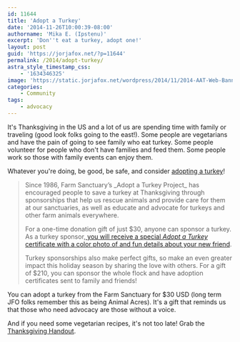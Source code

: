 ```yaml
---
id: 11644
title: 'Adopt a Turkey'
date: '2014-11-26T10:00:39-08:00'
authorname: 'Mika E. (Ipstenu)'
excerpt: 'Don''t eat a turkey, adopt one!'
layout: post
guid: 'https://jorjafox.net/?p=11644'
permalink: /2014/adopt-turkey/
astra_style_timestamp_css:
    - '1634346325'
image: 'https://static.jorjafox.net/wordpress/2014/11/2014-AAT-Web-Banner-980x248.jpg'
categories:
    - Community
tags:
    - advocacy
---
```


It's Thanksgiving in the US and a lot of us are spending time with family or traveling (good look folks going to the east!). Some people are vegetarians and have the pain of going to see family who eat turkey. Some people volunteer for people who don't have families and feed them. Some people work so those with family events can enjoy them.

Whatever you're doing, be good, be safe, and consider <a href="http://www.farmsanctuary.org/giving/adopt-a-turkey/">adopting a turkey</a>!
<blockquote>Since 1986, Farm Sanctuary’s _Adopt a Turkey Project_ has encouraged people to save a turkey at Thanksgiving through sponsorships that help us rescue animals and provide care for them at our sanctuaries, as well as educate and advocate for turkeys and other farm animals everywhere.

For a one-time donation gift of just $30, anyone can sponsor a turkey. As a turkey sponsor,<a href="http://action.farmsanctuary.org/site/Donation2?df_id=12520&amp;12520.donation=form1" target="_blank"> you will receive a special _Adopt a Turkey_ certificate with a color photo of and fun details about your new friend</a>.

Turkey sponsorships also make perfect gifts, so make an even greater impact this holiday season by sharing the love with others. For a gift of $210, you can sponsor the whole flock and have adoption certificates sent to family and friends!</blockquote>
You can adopt a turkey from the Farm Sanctuary for $30 USD (long term JFO folks remember this as being Animal Acres). It's a gift that reminds us that those who need advocacy are those without a voice.

And if you need some vegetarian recipes, it's not too late! Grab the <a href="http://www.farmsanctuary.org/wp-content/uploads/2014/11/Thanksgiving-Handout-v3.pdf">Thanksgiving Handout</a>.
